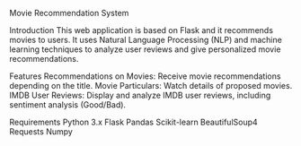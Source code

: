 
Movie Recommendation System

Introduction
This web application is based on Flask and it recommends movies to users. It uses Natural Language Processing (NLP) and machine learning techniques to analyze user reviews and give personalized movie recommendations.

Features
Recommendations on Movies: Receive movie recommendations depending on the title.
Movie Particulars: Watch details of proposed movies.
IMDB User Reviews: Display and analyze IMDB user reviews, including sentiment analysis (Good/Bad).

Requirements
Python 3.x
Flask
Pandas
Scikit-learn
BeautifulSoup4
Requests
Numpy
